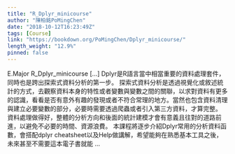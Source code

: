 ```yaml
---
title: "R_Dplyr_minicourse"
author: "陳柏銘PoMingChen"
date: "2018-10-12T16:23:49Z"
tags: [Course]
link: "https://bookdown.org/PoMingChen/Dplyr_minicourse/"
length_weight: "12.9%"
pinned: false
---
```


E.Major R_Dplyr_minicourse [...] Dplyr是R語言當中相當重要的資料處理套件，同時也是跨出探索式資料分析的第一步。 探索式資料分析是透過視覺化或敘述統計的方式，去觀察資料本身的特性或者變數與變數之間的關聯，以求對資料有更多的認識，看看是否有意外有趣的發現或者不符合常理的地方。當然也包含資料清理與建立必要變數的部分，必要時需要透過爬蟲或者引入第三方資料，才算完整。 資料處理做得好，整體的分析方向和後面的統計建模才會有意義且往對的道路前進，以避免不必要的時間、資源浪費。 本課程將逐步介紹Dplyr常用的分析資料函數，會搭配dplyr cheatsheet以及Help做講解，希望能夠在熟悉基本工具之後，未來甚至不需要這本電子書就能 ...
